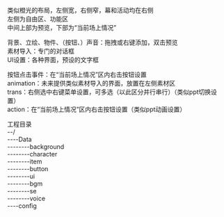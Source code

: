 类似橙光的布局，左侧宽，右侧窄，幕和活动均在右侧  
左侧为自由区、功能区  
中间上部为预览，下部为“当前场上情况”  
  
背景、立绘、物件、（按钮、）声音：拖拽或右键添加，双击预览  
素材导入：专门的对话框  
UI设置：各种界面，预设的文字框  

按钮点击事件：在“当前场上情况”区内右击按钮设置  
animation：未来提供类似素材导入的界面，放置在左侧素材区  
trans：右侧选中右键菜单设置，可多选（以此区分并行串行）（类似ppt切换设置）  
action：在“当前场上情况”区内右击按钮设置（类似ppt动画设置）  

工程目录  
--/  
----Data  
--------background  
--------character  
--------item  
--------button  
--------ui  
--------bgm  
--------se  
--------voice  
----config  

